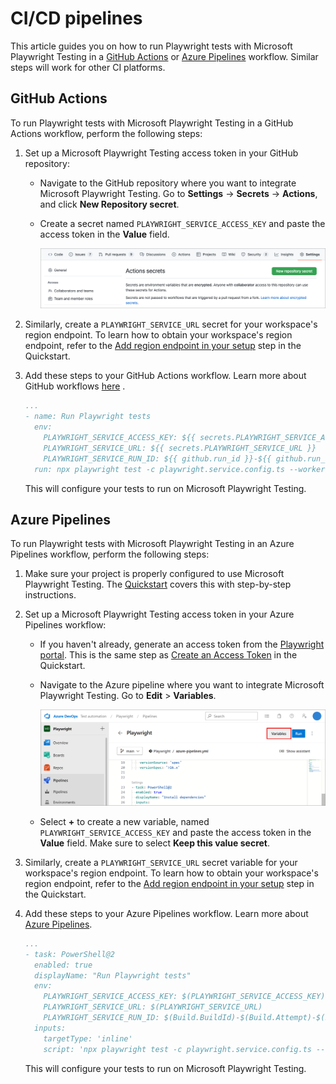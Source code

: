 # CI/CD pipelines

This article guides you on how to run Playwright tests with Microsoft Playwright Testing in a [GitHub Actions](#github-actions) or [Azure Pipelines](#azure-pipelines) workflow. Similar steps will work for other CI platforms.

## GitHub Actions

To run Playwright tests with Microsoft Playwright Testing in a GitHub Actions workflow, perform the following steps:

1. Set up a Microsoft Playwright Testing access token in your GitHub repository:
        
    * Navigate to the GitHub repository where you want to integrate Microsoft Playwright Testing. Go to **Settings** -> **Secrets** -> **Actions**, and click **New Repository secret**. 

    * Create a secret named `PLAYWRIGHT_SERVICE_ACCESS_KEY` and paste the access token in the **Value** field.

        ![Screenshot of creating a new GitHub repository secret](./media/configure-tests-with-ci-cd-pipeline/create-action-secret.png)

1. Similarly, create a `PLAYWRIGHT_SERVICE_URL` secret for your workspace's region endpoint. To learn how to obtain your workspace's region endpoint, refer to the [Add region endpoint in your setup](./quickstart.md#add-region-endpoint-in-your-set-up) step in the Quickstart.

1. Add these steps to your GitHub Actions workflow. Learn more about GitHub workflows [here](https://docs.github.com/en/actions/using-workflows/using-starter-workflows#using-starter-workflows)
.

    ```yaml
    ...
    - name: Run Playwright tests
      env:
        PLAYWRIGHT_SERVICE_ACCESS_KEY: ${{ secrets.PLAYWRIGHT_SERVICE_ACCESS_KEY }}
        PLAYWRIGHT_SERVICE_URL: ${{ secrets.PLAYWRIGHT_SERVICE_URL }}
        PLAYWRIGHT_SERVICE_RUN_ID: ${{ github.run_id }}-${{ github.run_attempt }}-${{ github.sha }}
      run: npx playwright test -c playwright.service.config.ts --workers=20
    ```

    This will configure your tests to run on Microsoft Playwright Testing.

## Azure Pipelines

To run Playwright tests with Microsoft Playwright Testing in an Azure Pipelines workflow, perform the following steps:

1. Make sure your project is properly configured to use Microsoft Playwright Testing. The [Quickstart](./quickstart.md) covers this with step-by-step instructions.

1. Set up a Microsoft Playwright Testing access token in your Azure Pipelines workflow:

    * If you haven't already, generate an access token from the [Playwright portal](https://aka.ms/mpt/portal). This is the same step as [Create an Access Token](./quickstart.md#generate-access-token) in the Quickstart.

    * Navigate to the Azure pipeline where you want to integrate Microsoft Playwright Testing. Go to **Edit** > **Variables**.

        ![Screenshot of creating a new Azure Pipelines secret variable](./media/configure-tests-with-ci-cd-pipeline/create-pipelines-variable.png)

    * Select **+** to create a new variable, named `PLAYWRIGHT_SERVICE_ACCESS_KEY` and paste the access token in the **Value** field. Make sure to select **Keep this value secret**.

1. Similarly, create a `PLAYWRIGHT_SERVICE_URL` secret variable for your workspace's region endpoint. To learn how to obtain your workspace's region endpoint, refer to the [Add region endpoint in your setup](./quickstart.md#add-region-endpoint-in-your-set-up) step in the Quickstart.

1. Add these steps to your Azure Pipelines workflow. Learn more about [Azure Pipelines](https://learn.microsoft.com/en-us/azure/devops/pipelines/create-first-pipeline).

    ```yaml
    ...
    - task: PowerShell@2
      enabled: true
      displayName: "Run Playwright tests"
      env:
        PLAYWRIGHT_SERVICE_ACCESS_KEY: $(PLAYWRIGHT_SERVICE_ACCESS_KEY)
        PLAYWRIGHT_SERVICE_URL: $(PLAYWRIGHT_SERVICE_URL)
        PLAYWRIGHT_SERVICE_RUN_ID: $(Build.BuildId)-$(Build.Attempt)-$(Build.SourceVersion)
      inputs:
        targetType: 'inline'
        script: 'npx playwright test -c playwright.service.config.ts --workers=20'
    ```

    This will configure your tests to run on Microsoft Playwright Testing.
